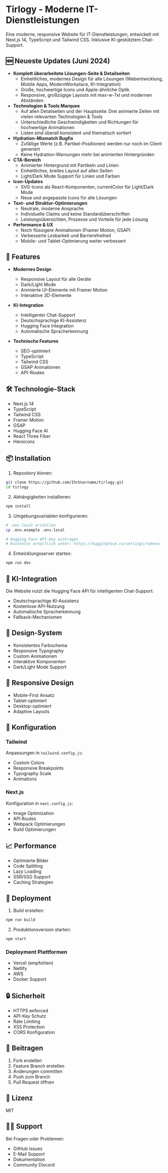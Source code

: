 # Tirlogy - Moderne IT-Dienstleistungen

Eine moderne, responsive Website für IT-Dienstleistungen, entwickelt mit Next.js 14, TypeScript und Tailwind CSS. Inklusive KI-gestütztem Chat-Support.

## 🆕 Neueste Updates (Juni 2024)

- **Komplett überarbeitete Lösungen-Seite & Detailseiten**
  - Einheitliches, modernes Design für alle Lösungen (Webentwicklung, Mobile Apps, ModernWorkplace, KI-Integration)
  - Große, hochwertige Icons und Apple-ähnliche Optik
  - Responsive, großzügige Layouts mit max-w-7xl und modernen Abständen
- **Technologien & Tools Marquee**
  - Auf allen Detailseiten und der Hauptseite: Drei animierte Zeilen mit vielen relevanten Technologien & Tools
  - Unterschiedliche Geschwindigkeiten und Richtungen für hochwertige Animationen
  - Listen sind überall konsistent und thematisch sortiert
- **Hydration-Mismatch Bugfix**
  - Zufällige Werte (z.B. Partikel-Positionen) werden nur noch im Client generiert
  - Keine Hydration-Warnungen mehr bei animierten Hintergründen
- **CTA-Bereich**
  - Animierter Hintergrund mit Partikeln und Linien
  - Einheitliches, breites Layout auf allen Seiten
  - Light/Dark Mode Support für Linien und Farben
- **Icon-Updates**
  - SVG-Icons als React-Komponenten, currentColor für Light/Dark Mode
  - Neue und angepasste Icons für alle Lösungen
- **Text- und Struktur-Optimierungen**
  - Neutrale, moderne Ansprache
  - Individuelle Claims und keine Standardüberschriften
  - Leistungsübersichten, Prozesse und Vorteile für jede Lösung
- **Performance & UX**
  - Noch flüssigere Animationen (Framer Motion, GSAP)
  - Verbesserte Lesbarkeit und Barrierefreiheit
  - Mobile- und Tablet-Optimierung weiter verbessert

## 🚀 Features

- **Modernes Design**
  - Responsive Layout für alle Geräte
  - Dark/Light Mode
  - Animierte UI-Elemente mit Framer Motion
  - Interaktive 3D-Elemente

- **KI-Integration**
  - Intelligenter Chat-Support
  - Deutschsprachige KI-Assistenz
  - Hugging Face Integration
  - Automatische Spracherkennung

- **Technische Features**
  - SEO-optimiert
  - TypeScript
  - Tailwind CSS
  - GSAP Animationen
  - API-Routes

## 🛠 Technologie-Stack

- Next.js 14
- TypeScript
- Tailwind CSS
- Framer Motion
- GSAP
- Hugging Face AI
- React Three Fiber
- Heroicons

## 📦 Installation

1. Repository klonen:
```bash
git clone https://github.com/IhrUsername/tirlogy.git
cd tirlogy
```

2. Abhängigkeiten installieren:
```bash
npm install
```

3. Umgebungsvariablen konfigurieren:
```bash
# .env.local erstellen
cp .env.example .env.local

# Hugging Face API-Key eintragen
# Kostenlos erhältlich unter: https://huggingface.co/settings/tokens
```

4. Entwicklungsserver starten:
```bash
npm run dev
```

## 🤖 KI-Integration

Die Website nutzt die Hugging Face API für intelligenten Chat-Support:

- Deutschsprachige KI-Assistenz
- Kostenlose API-Nutzung
- Automatische Spracherkennung
- Fallback-Mechanismen

## 🎨 Design-System

- Konsistentes Farbschema
- Responsive Typography
- Custom Animationen
- Interaktive Komponenten
- Dark/Light Mode Support

## 📱 Responsive Design

- Mobile-First Ansatz
- Tablet-optimiert
- Desktop-optimiert
- Adaptive Layouts

## 🔧 Konfiguration

### Tailwind

Anpassungen in `tailwind.config.js`:
- Custom Colors
- Responsive Breakpoints
- Typography Scale
- Animations

### Next.js

Konfiguration in `next.config.js`:
- Image Optimization
- API Routes
- Webpack Optimierungen
- Build Optimierungen

## 📈 Performance

- Optimierte Bilder
- Code Splitting
- Lazy Loading
- SSR/SSG Support
- Caching Strategien

## 🚀 Deployment

1. Build erstellen:
```bash
npm run build
```

2. Produktionsversion starten:
```bash
npm start
```

### Deployment Plattformen

- Vercel (empfohlen)
- Netlify
- AWS
- Docker Support

## 🔒 Sicherheit

- HTTPS enforced
- API-Key Schutz
- Rate Limiting
- XSS Protection
- CORS Konfiguration

## 🤝 Beitragen

1. Fork erstellen
2. Feature Branch erstellen
3. Änderungen committen
4. Push zum Branch
5. Pull Request öffnen

## 📝 Lizenz

MIT

## 🙋‍♂️ Support

Bei Fragen oder Problemen:
- GitHub Issues
- E-Mail Support
- Dokumentation
- Community Discord
